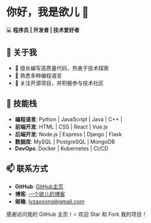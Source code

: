 # 你好，我是欲儿 👋

💻 **程序员 | 开发者 | 技术爱好者**

## 🚀 关于我
- 🔹 擅长编写高质量代码，热衷于技术探索
- 🔹 熟悉多种编程语言
- 🔹 关注开源项目，并积极参与技术社区

## 🔧 技能栈
- **编程语言**: Python | JavaScript | Java | C++ |
- **前端开发**: HTML | CSS | React | Vue.js
- **后端开发**: Node.js | Express | Django | Flask
- **数据库**: MySQL | PostgreSQL | MongoDB
- **DevOps**: Docker | Kubernetes | CI/CD

## 📫 联系方式
- **GitHub**: [GitHub主页](https://github.com/Anyuersuper/Anyuer)
- **博客**: [一个欲儿的博客](http://www.anyuer.club)
- **邮箱**: lvzaosong@gmail.com

感谢访问我的 GitHub 主页！⭐️ 欢迎 Star 和 Fork 我的项目！
